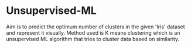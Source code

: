 # Unsupervised-ML
Aim is to predict the optimum number of clusters in the given 'Iris' dataset and represent it visually.
Method used is K means clustering which is an unsupervised ML algorithm that tries to cluster data based on similarity.
